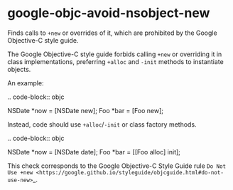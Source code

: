 google-objc-avoid-nsobject-new
==============================

Finds calls to `+new` or overrides of it, which are prohibited by the
Google Objective-C style guide.

The Google Objective-C style guide forbids calling `+new` or overriding
it in class implementations, preferring `+alloc` and `-init` methods to
instantiate objects.

An example:

.. code-block:: objc

NSDate *now = \[NSDate new\]; Foo *bar = \[Foo new\];

Instead, code should use `+alloc`/`-init` or class factory methods.

.. code-block:: objc

NSDate *now = \[NSDate date\]; Foo *bar = \[\[Foo alloc\] init\];

This check corresponds to the Google Objective-C Style Guide rule
`Do Not Use +new <https://google.github.io/styleguide/objcguide.html#do-not-use-new>`\_.

